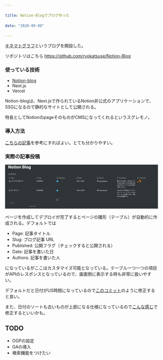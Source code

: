 ```yaml
---

title: Notion-Blogでブログ作った

date: "2020-09-08"

---
```


[キネマトグラフ](https://kinematograph.vercel.app/)というブログを開設した。

リポジトリはこちら
https://github.com/ryokatsuse/Notion-Blog

### 使っている技術

- [Notion-blog](https://github.com/ijjk/notion-blog)
- Next.js
- Vercel

Notion-blogは、Next.jsで作られているNotion非公式のアプリケーションで、SSGになるので静的なサイトとして公開される。

特長としてNotionのpageそのものがCMSになってくれるというスグレモノ。

### 導入方法

[こちらの記事](https://blog.35d.jp/2020-05-23-notion-blog-1)を参考にすればよい。とても分かりやすい。


### 実際の記事投稿

![Notion-Blog](../images/notion_blog.png)

ページを作成してデプロイが完了するとページの雛形（テーブル）が自動的に作成される。デフォルトでは

- Page: 記事タイトル
- Slug: ブログ記事 URL
- Published: 公開フラグ（チェックすると公開される）
- Date: 記事を書いた日
- Authors: 記事を書いた人

になっているがここはカスタマイズ可能となっている。テーブル一つ一つの項目がAPIのレスポンスとなっているので、画面側に表示する時も非常に扱いやすい。

デフォルトだと日付がUS時間になっているので[このコミット](https://github.com/ryokatsuse/Notion-Blog/commit/b22d6f47098854c0be55ebb9637c0563b7f4f182)のように修正すると良い。

また、日付のソートも古いものが上部になる仕様になっているので[こんな感じ](https://github.com/ryokatsuse/Notion-Blog/commit/4e2465893e90772dbae2238f662dad2c2ff8bead)で修正するといいかも。

## TODO
- OGPの設定
- GAの導入
- 検索機能をつけたい



